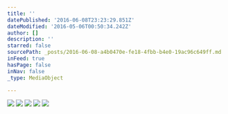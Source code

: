 ```yaml
---
title: ''
datePublished: '2016-06-08T23:23:29.851Z'
dateModified: '2016-05-06T00:50:34.242Z'
author: []
description: ''
starred: false
sourcePath: _posts/2016-06-08-a4b0470e-fe18-4fbb-b4e0-19ac96c649ff.md
inFeed: true
hasPage: false
inNav: false
_type: MediaObject

---
```

![](https://the-grid-user-content.s3-us-west-2.amazonaws.com/8839f408-7424-4f9b-8ef1-428038da7e9d.jpg)
![](https://the-grid-user-content.s3-us-west-2.amazonaws.com/70d65d0c-c9f8-459e-9e52-eb118627d184.jpg)
![](https://the-grid-user-content.s3-us-west-2.amazonaws.com/37eb7c39-f4ab-4fd1-b5c6-0e3f6ae299b5.jpg)
![](https://the-grid-user-content.s3-us-west-2.amazonaws.com/23b6498a-3e1f-434e-b461-f7416c878af7.jpg)
![](https://the-grid-user-content.s3-us-west-2.amazonaws.com/056d723d-1d37-41f7-a706-c00a5a31a49e.jpg)